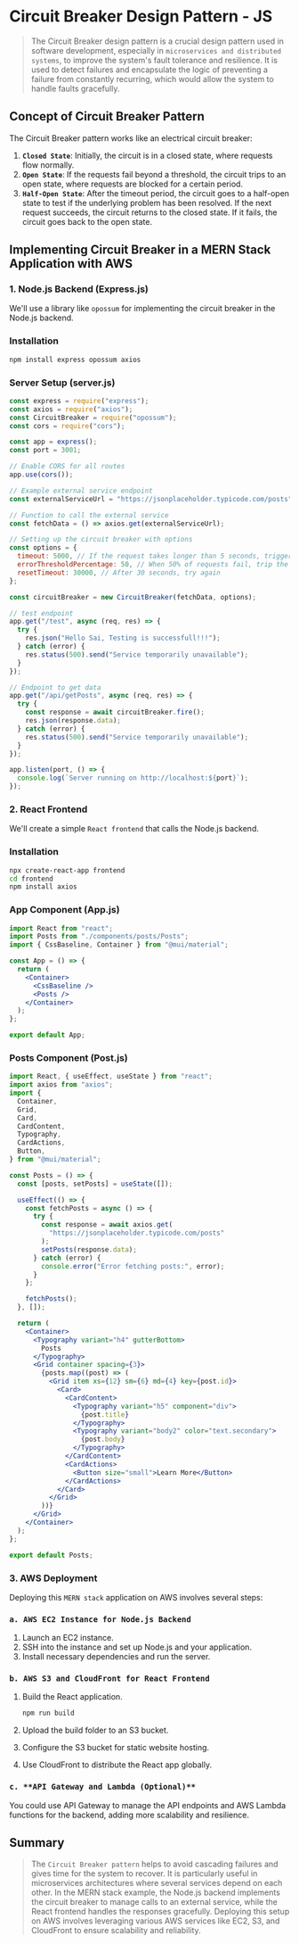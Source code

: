 # Circuit Breaker Design Pattern - JS

> The Circuit Breaker design pattern is a crucial design pattern used in software development, especially in `microservices and distributed systems`, to improve the system's fault tolerance and resilience. It is used to detect failures and encapsulate the logic of preventing a failure from constantly recurring, which would allow the system to handle faults gracefully.

## Concept of Circuit Breaker Pattern

The Circuit Breaker pattern works like an electrical circuit breaker:

1. **`Closed State`**: Initially, the circuit is in a closed state, where requests flow normally.
2. **`Open State`**: If the requests fail beyond a threshold, the circuit trips to an open state, where requests are blocked for a certain period.
3. **`Half-Open State`**: After the timeout period, the circuit goes to a half-open state to test if the underlying problem has been resolved. If the next request succeeds, the circuit returns to the closed state. If it fails, the circuit goes back to the open state.

## Implementing Circuit Breaker in a MERN Stack Application with AWS

### 1. Node.js Backend (Express.js)

We'll use a library like `opossum` for implementing the circuit breaker in the Node.js backend.

### Installation

```bash
npm install express opossum axios
```

### Server Setup (server.js)

```jsx
const express = require("express");
const axios = require("axios");
const CircuitBreaker = require("opossum");
const cors = require("cors");

const app = express();
const port = 3001;

// Enable CORS for all routes
app.use(cors());

// Example external service endpoint
const externalServiceUrl = "https://jsonplaceholder.typicode.com/posts";

// Function to call the external service
const fetchData = () => axios.get(externalServiceUrl);

// Setting up the circuit breaker with options
const options = {
  timeout: 5000, // If the request takes longer than 5 seconds, trigger a failure
  errorThresholdPercentage: 50, // When 50% of requests fail, trip the circuit
  resetTimeout: 30000, // After 30 seconds, try again
};

const circuitBreaker = new CircuitBreaker(fetchData, options);

// test endpoint
app.get("/test", async (req, res) => {
  try {
    res.json("Hello Sai, Testing is successfull!!!");
  } catch (error) {
    res.status(500).send("Service temporarily unavailable");
  }
});

// Endpoint to get data
app.get("/api/getPosts", async (req, res) => {
  try {
    const response = await circuitBreaker.fire();
    res.json(response.data);
  } catch (error) {
    res.status(500).send("Service temporarily unavailable");
  }
});

app.listen(port, () => {
  console.log(`Server running on http://localhost:${port}`);
});
```

### 2. React Frontend

We'll create a simple `React frontend` that calls the Node.js backend.

### Installation

```bash
npx create-react-app frontend
cd frontend
npm install axios
```

### App Component (App.js)

```jsx
import React from "react";
import Posts from "./components/posts/Posts";
import { CssBaseline, Container } from "@mui/material";

const App = () => {
  return (
    <Container>
      <CssBaseline />
      <Posts />
    </Container>
  );
};

export default App;
```

### Posts Component (Post.js)

```jsx
import React, { useEffect, useState } from "react";
import axios from "axios";
import {
  Container,
  Grid,
  Card,
  CardContent,
  Typography,
  CardActions,
  Button,
} from "@mui/material";

const Posts = () => {
  const [posts, setPosts] = useState([]);

  useEffect(() => {
    const fetchPosts = async () => {
      try {
        const response = await axios.get(
          "https://jsonplaceholder.typicode.com/posts"
        );
        setPosts(response.data);
      } catch (error) {
        console.error("Error fetching posts:", error);
      }
    };

    fetchPosts();
  }, []);

  return (
    <Container>
      <Typography variant="h4" gutterBottom>
        Posts
      </Typography>
      <Grid container spacing={3}>
        {posts.map((post) => (
          <Grid item xs={12} sm={6} md={4} key={post.id}>
            <Card>
              <CardContent>
                <Typography variant="h5" component="div">
                  {post.title}
                </Typography>
                <Typography variant="body2" color="text.secondary">
                  {post.body}
                </Typography>
              </CardContent>
              <CardActions>
                <Button size="small">Learn More</Button>
              </CardActions>
            </Card>
          </Grid>
        ))}
      </Grid>
    </Container>
  );
};

export default Posts;
```

### 3. AWS Deployment

Deploying this `MERN stack` application on AWS involves several steps:

### `a. AWS EC2 Instance for Node.js Backend`

1. Launch an EC2 instance.
2. SSH into the instance and set up Node.js and your application.
3. Install necessary dependencies and run the server.

### `b. AWS S3 and CloudFront for React Frontend`

1. Build the React application.

   ```bash
   npm run build
   ```

2. Upload the build folder to an S3 bucket.
3. Configure the S3 bucket for static website hosting.
4. Use CloudFront to distribute the React app globally.

### `c. **API Gateway and Lambda (Optional)**`

You could use API Gateway to manage the API endpoints and AWS Lambda functions for the backend, adding more scalability and resilience.

## Summary

> The `Circuit Breaker pattern` helps to avoid cascading failures and gives time for the system to recover. It is particularly useful in microservices architectures where several services depend on each other. In the MERN stack example, the Node.js backend implements the circuit breaker to manage calls to an external service, while the React frontend handles the responses gracefully. Deploying this setup on AWS involves leveraging various AWS services like EC2, S3, and CloudFront to ensure scalability and reliability.
